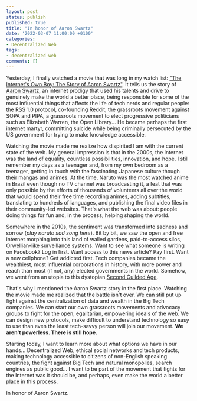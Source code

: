 ```yaml
---
layout: post
status: publish
published: true
title: "In honor of Aaron Swartz"
date: '2022-03-07 11:00:00 +0100'
categories:
- Decentralized Web
tags:
- decentralized-web
comments: []
---
```


Yesterday, I finally watched a movie that was long in my watch list: ["The Internet's Own Boy: The Story of Aaron Swartz"](https://www.youtube.com/watch?v=9vz06QO3UkQ). It tells us the story of [Aaron Swartz](https://en.wikipedia.org/wiki/Aaron_Swartz), an internet prodigy that used his talents and drive to genuinely make the world a better place, being responsible for some of the most influential things that affects the life of tech nerds and regular people: the RSS 1.0 protocol, co-founding Reddit, the grassroots movement against SOPA and PIPA, a grassroots movement to elect progressive politicians such as Elizabeth Warren, the Open Library... He became perhaps the first internet martyr, committing suicide while being criminally persecuted by the US government for trying to make knowledge accessible.

Watching the movie made me realize how dispirited I am with the current state of the web. My general impression is that in the 2000s, the Internet was the land of equality, countless possibilities, innovation, and hope. I still remember my days as a teenager and, from my own bedroom as a teenager, getting in touch with the fascinating Japanese culture though their mangas and animes. At the time, Naruto was the most watched anime in Brazil even though no TV channel was broadcasting it, a feat that was only possible by the efforts of thousands of volunteers all over the world that would spend their free time recording animes, adding subtitles, translating to hundreds of languages, and publishing the final video files in their community-led websites. That's what the web was about: people doing things for fun and, in the process, helping shaping the world.

Somewhere in the 2010s, the sentiment was transformed into sadness and sorrow (_play naruto sad song here_). Bit by bit, we saw the open and free internet morphing into this land of walled gardens, paid-to-access silos, Orwellian-like surveillance systems. Want to see what someone is writing on Facebook? Log in first. Want access to this news article? Pay first. Want a new cellphone? Get addicted first. Tech companies became the wealthiest, most influential corporations in history, with more power and reach than most (if not, any) elected governments in the world. Somehow, we went from an utopia to this dystopian [Second Guilded Age](https://www.bbc.com/news/business-27419853).

That's why I mentioned the Aaron Swartz story in the first place. Watching the movie made me realized that the battle isn't over. We can still put up fight against the centralization of data and wealth in the Big Tech companies. We can start our own grassroots movements and advocacy groups to fight for the open, egalitarian, empowering ideals of the web. We can design new protocols, make difficult to understand technology so easy to use than even the least tech-savvy person will join our movement. **We aren't powerless. There is still hope.**

Starting today, I want to learn more about what options we have in our hands... Decentralized Web, ethical social networks and tech products, making technology accessible to citizens of non-English speaking countries, the fight against Big Tech and natural monopolies, search engines as public good... I want to be part of the movement that fights for the Internet was it should be, and perhaps, even make the world a better place in this process.

In honor of Aaron Swartz.